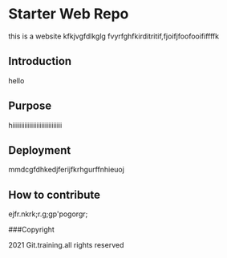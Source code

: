 # Starter Web Repo
this is a website
kfkjvgfdlkglg
fvyrfghfkirditritif,fjoifjfoofooififfffk
## Introduction
 hello
## Purpose
 hiiiiiiiiiiiiiiiiiiiiiiiiiiiii
## Deployment

mmdcgfdhkedjferijfkrhgurffnhieuoj

## How to contribute
ejfr.nkrk;r.g;gp'pogorgr;

###Copyright

2021 Git.training.all rights reserved